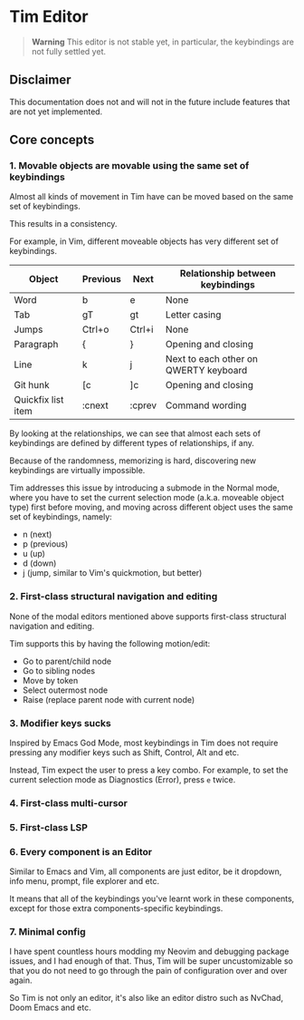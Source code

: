 # Tim Editor

> **Warning**
This editor is not stable yet, in particular, the keybindings are not fully settled yet.

## Disclaimer

This documentation does not and will not in the future include features that are not yet implemented.

## Core concepts

### 1. Movable objects are movable using the same set of keybindings

Almost all kinds of movement in Tim have can be moved based on the same set of keybindings.

This results in a consistency.

For example, in Vim, different moveable objects has very different set of keybindings.

| Object             | Previous | Next   | Relationship between keybindings      |
| ------------------ | -------- | ------ | ------------------------------------- |
| Word               | b        | e      | None                                  |
| Tab                | gT       | gt     | Letter casing                         |
| Jumps              | Ctrl+o   | Ctrl+i | None                                  |
| Paragraph          | {        | }      | Opening and closing                   |
| Line               | k        | j      | Next to each other on QWERTY keyboard |
| Git hunk           | [c       | ]c     | Opening and closing                   |
| Quickfix list item | :cnext   | :cprev | Command wording                       |

By looking at the relationships, we can see that almost each sets of
keybindings are defined by different types of relationships, if any.

Because of the randomness, memorizing is hard, discovering new keybindings are virtually impossible.

Tim addresses this issue by introducing a submode in the Normal mode, where you
have to set the current selection mode (a.k.a. moveable object type) first
before moving, and moving across different object uses the same set of keybindings, namely:

- n (next)
- p (previous)
- u (up)
- d (down)
- j (jump, similar to Vim's quickmotion, but better)

### 2. First-class structural navigation and editing

None of the modal editors mentioned above supports first-class structural navigation and editing.

Tim supports this by having the following motion/edit:

- Go to parent/child node
- Go to sibling nodes
- Move by token
- Select outermost node
- Raise (replace parent node with current node)

### 3. Modifier keys sucks

Inspired by Emacs God Mode, most keybindings in Tim does not require pressing any modifier keys such as Shift, Control, Alt and etc.

Instead, Tim expect the user to press a key combo. For example, to set the current selection mode as Diagnostics (Error), press `e` twice.

### 4. First-class multi-cursor

### 5. First-class LSP

### 6. Every component is an Editor

Similar to Emacs and Vim, all components are just editor, be it dropdown, info menu, prompt, file explorer and etc.

It means that all of the keybindings you've learnt work in these components, except for those extra components-specific keybindings.

### 7. Minimal config

I have spent countless hours modding my Neovim and debugging package issues,
and I had enough of that. Thus, Tim will be super uncustomizable so that you do
not need to go through the pain of configuration over and over again.

So Tim is not only an editor, it's also like an editor distro such as NvChad, Doom Emacs and etc.
